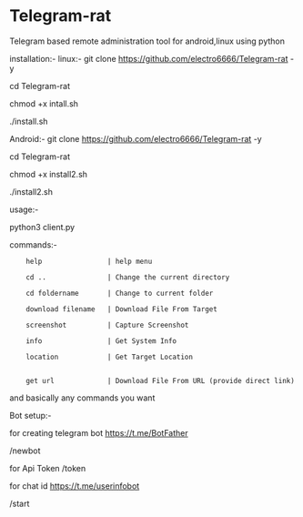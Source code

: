# Telegram-rat
Telegram based remote administration tool for android,linux using python 


installation:-
linux:-
git clone https://github.com/electro6666/Telegram-rat -y


cd Telegram-rat


chmod +x intall.sh


./install.sh


Android:-
git clone https://github.com/electro6666/Telegram-rat -y


cd Telegram-rat


chmod +x install2.sh

./install2.sh




usage:-


python3 client.py

commands:-


        help                | help menu 
        
        cd ..               | Change the current directory
        
        cd foldername       | Change to current folder
        
        download filename   | Download File From Target
        
        screenshot          | Capture Screenshot
        
        info                | Get System Info
        
        location            | Get Target Location

        
        get url             | Download File From URL (provide direct link)
        


and basically any commands you want 

Bot setup:-

for creating telegram bot https://t.me/BotFather

/newbot

for Api Token /token

for chat id https://t.me/userinfobot

/start 






        
